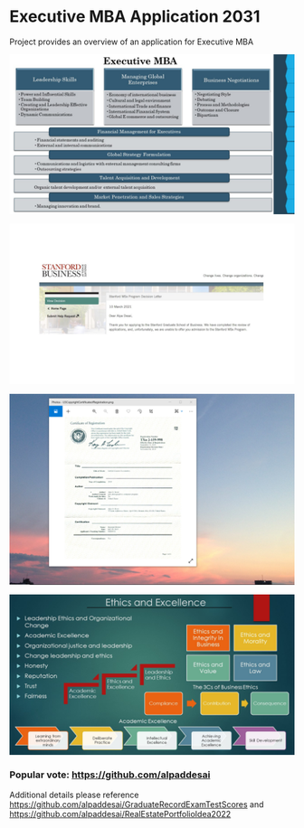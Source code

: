 # Executive MBA Application 2031

Project provides an overview of an application for Executive MBA

![image](ExecutiveMBA.jpg)

![image](StanfordBusinessSchool.jpg)

![image](USCopyrightCertificate.png)

![image](Ethics.jpg)

### Popular vote: https://github.com/alpaddesai

Additional details please reference https://github.com/alpaddesai/GraduateRecordExamTestScores and https://github.com/alpaddesai/RealEstatePortfolioIdea2022
